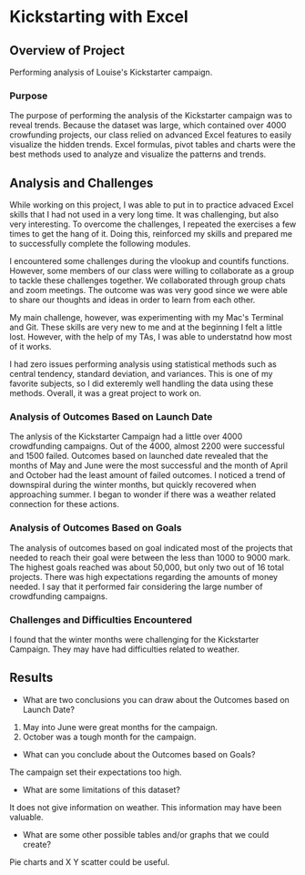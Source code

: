 # Kickstarting with Excel

## Overview of Project

Performing analysis of Louise's Kickstarter campaign.

### Purpose

The purpose of performing the analysis of the Kickstarter campaign was to reveal trends. Because the dataset was large, which contained over 4000  crowfunding projects, our class relied on advanced Excel features to easily visualize the hidden trends. Excel formulas, pivot tables and charts were the best methods used to analyze and visualize the patterns and trends.


## Analysis and Challenges

While working on this project, I was able to put in to practice advaced Excel skills that I had not used in a very long time. It was challenging, but also very interesting. To overcome the challenges, I repeated the exercises a few times to get the hang of it. Doing this, reinforced my skills and prepared me to successfully complete the following modules. 

I encountered some challenges during the vlookup and countifs functions. However, some members of our class were willing to collaborate as a group to tackle these challenges together. We collaborated through group chats and zoom meetings. The outcome was was very good since we were able to share our thoughts and ideas in order to learn from each other.

My main challenge, however, was experimenting with my Mac's Terminal and Git. These skills are very new to me and at the beginning I felt a little lost. However, with the help of my TAs, I was able to understatnd how most of it works. 

I had zero issues performing analysis using statistical methods such as central tendency, standard deviation, and variances. This is one of my favorite subjects, so I did exteremly well handling the data using these methods. Overall, it was a great project to work on.

### Analysis of Outcomes Based on Launch Date

The anlysis of the Kickstarter Campaign had a little over 4000 crowdfunding campaigns. Out of the 4000, almost 2200 were successful and 1500 failed. Outcomes based on launched date revealed that the months of May and June were the most successful and the month of April and October had the least amount of failed outcomes. I noticed a trend of downspiral during the winter months, but quickly recovered when approaching summer. I began to wonder if there was a weather related connection for these actions. 

### Analysis of Outcomes Based on Goals

The analysis of outcomes based on goal indicated most of the projects that needed to reach their goal were between the less than 1000 to 9000 mark. The highest goals reached was about 50,000, but only two out of 16 total projects. There was high expectations regarding the amounts of money needed. I say that it performed fair considering the large number of crowdfunding campaigns.

### Challenges and Difficulties Encountered

I found that the winter months were challenging for the Kickstarter Campaign. They may have had difficulties related to weather.



## Results

- What are two conclusions you can draw about the Outcomes based on Launch Date?

1. May into June were great months for the campaign.
2. October was a tough month for the campaign.

- What can you conclude about the Outcomes based on Goals?

The campaign set their expectations too high.

- What are some limitations of this dataset?

It does not give information on weather. This information may have been valuable.

- What are some other possible tables and/or graphs that we could create?

Pie charts and X Y scatter could be useful.
